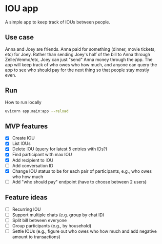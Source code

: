 # IOU app

A simple app to keep track of IOUs between people.

## Use case

Anna and Joey are friends. Anna paid for something (dinner, movie tickets, etc) for Joey. Rather than sending Joey's half of the bill to Anna through Zelle/Venmo/etc, Joey can just "send" Anna money through the app. The app will keep track of who owes who how much, and anyone can query the app to see who should pay for the next thing so that people stay mostly even. 

## Run

How to run locally

```bash
uvicorn app.main:app --reload
```

## MVP features

- [x] Create IOU
- [x] List IOUs
- [x] Delete IOU (query for latest 5 entries with IDs?)
- [x] Find participant with max IOU
- [x] Add recipient to IOU
- [ ] Add conversation ID
- [x] Change IOU status to be for each pair of participants, e.g., who owes who how much
- [ ] Add "who should pay" endpoint (have to choose between 2 users)
 
## Feature ideas

- [ ] Recurring IOU
- [ ] Support multiple chats (e.g. group by chat ID)
- [ ] Split bill between everyone
- [ ] Group participants (e.g., by household)
- [ ] Settle IOUs (e.g., figure out who owes who how much and add negative amount to transactions)